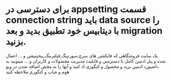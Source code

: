# برای دسترسی در appsetting قسمت connection string  باید data source را با دیتابیس خود تطبیق بدید و بعد migration بزنید.
یک سایت فروشگاهی که فانکشن های سرچ,سورتینگ,فیلترینگ,پیجینیشن و ... اعمال شده و پنل ادمین کامل با دسترسی و قابلیت مدیریت محصولات و کاربران و ...
میتونید به داشبورد ادمین برید و محصول و کتگوری اد کنید و آنها را به محض اضافه شدن در ویو هوم و شاپ و کتگوری ملاحظه کنید
